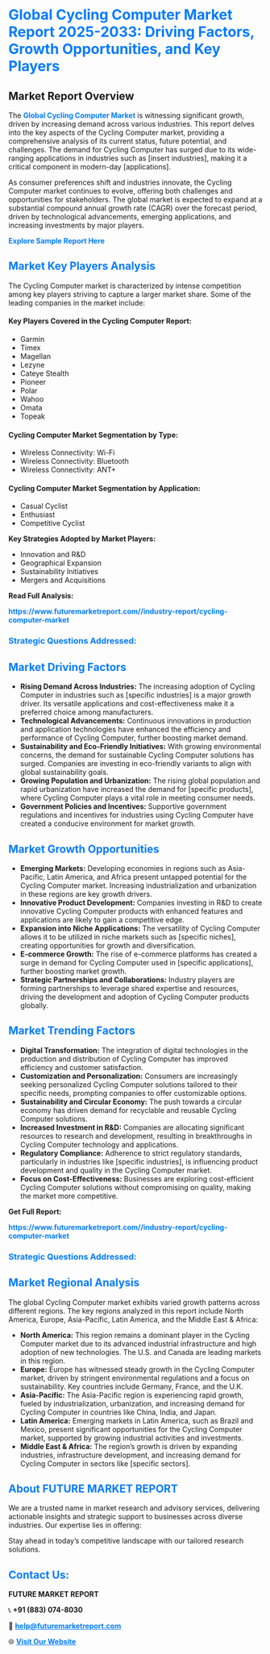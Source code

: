 <h1 style="color: #007BFF;">Global Cycling Computer Market Report 2025-2033: Driving Factors, Growth Opportunities, and Key Players</h1>

<section id="overview">
<h2>Market Report Overview</h2>
<p>The <a href="https://www.futuremarketreport.com//industry-report/cycling-computer-market" style="color: #007BFF; text-decoration: none;"><strong>Global Cycling Computer Market</strong></a> is witnessing significant growth, driven by increasing demand across various industries. This report delves into the key aspects of the Cycling Computer market, providing a comprehensive analysis of its current status, future potential, and challenges. The demand for Cycling Computer has surged due to its wide-ranging applications in industries such as [insert industries], making it a critical component in modern-day [applications].</p>
<p>As consumer preferences shift and industries innovate, the Cycling Computer market continues to evolve, offering both challenges and opportunities for stakeholders. The global market is expected to expand at a substantial compound annual growth rate (CAGR) over the forecast period, driven by technological advancements, emerging applications, and increasing investments by major players.</p>
</section>

<section id="overview">
<p><a href="https://www.futuremarketreport.com//request-sample/reportId=52209" style="color: #007BFF; text-decoration: none;"><strong>Explore Sample Report Here</strong></a></p>
</section>

<section id="key-players">
<h2 style="color: #007BFF;">Market Key Players Analysis</h2>
<p>The Cycling Computer market is characterized by intense competition among key players striving to capture a larger market share. Some of the leading companies in the market include:</p>
<h4>Key Players Covered in the Cycling Computer Report:</h4>
<ul><li>Garmin</li><li>Timex</li><li>Magellan</li><li>Lezyne</li><li>Cateye Stealth</li><li>Pioneer</li><li>Polar</li><li>Wahoo</li><li>Omata</li><li>Topeak</li></ul>
<h4>Cycling Computer Market Segmentation by Type:</h4>
<ul><li>Wireless Connectivity: Wi-Fi</li><li>Wireless Connectivity: Bluetooth</li><li>Wireless Connectivity: ANT+</li></ul>

<h4>Cycling Computer Market Segmentation by Application:</h4>
<ul><li>Casual Cyclist</li><li>Enthusiast</li><li>Competitive Cyclist</li></ul>
<p><strong>Key Strategies Adopted by Market Players:</strong></p>
<ul>
<li>Innovation and R&D</li>
<li>Geographical Expansion</li>
<li>Sustainability Initiatives</li>
<li>Mergers and Acquisitions</li>
</ul>
</section>

<section>
<p><strong>Read Full Analysis: </strong></p><a href="https://www.futuremarketreport.com//industry-report/cycling-computer-market" style="color: #007BFF; text-decoration: none;"><strong>https://www.futuremarketreport.com//industry-report/cycling-computer-market</strong></a>
<h3 style="color: #007BFF;">Strategic Questions Addressed:</h3>
</section>

<section id="driving-factors">
<h2 style="color: #007BFF;">Market Driving Factors</h2>
<ul>
<li><strong>Rising Demand Across Industries:</strong> The increasing adoption of Cycling Computer in industries such as [specific industries] is a major growth driver. Its versatile applications and cost-effectiveness make it a preferred choice among manufacturers.</li>
<li><strong>Technological Advancements:</strong> Continuous innovations in production and application technologies have enhanced the efficiency and performance of Cycling Computer, further boosting market demand.</li>
<li><strong>Sustainability and Eco-Friendly Initiatives:</strong> With growing environmental concerns, the demand for sustainable Cycling Computer solutions has surged. Companies are investing in eco-friendly variants to align with global sustainability goals.</li>
<li><strong>Growing Population and Urbanization:</strong> The rising global population and rapid urbanization have increased the demand for [specific products], where Cycling Computer plays a vital role in meeting consumer needs.</li>
<li><strong>Government Policies and Incentives:</strong> Supportive government regulations and incentives for industries using Cycling Computer have created a conducive environment for market growth.</li>
</ul>
</section>

<section id="growth-opportunities">
<h2 style="color: #007BFF;">Market Growth Opportunities</h2>
<ul>
<li><strong>Emerging Markets:</strong> Developing economies in regions such as Asia-Pacific, Latin America, and Africa present untapped potential for the Cycling Computer market. Increasing industrialization and urbanization in these regions are key growth drivers.</li>
<li><strong>Innovative Product Development:</strong> Companies investing in R&D to create innovative Cycling Computer products with enhanced features and applications are likely to gain a competitive edge.</li>
<li><strong>Expansion into Niche Applications:</strong> The versatility of Cycling Computer allows it to be utilized in niche markets such as [specific niches], creating opportunities for growth and diversification.</li>
<li><strong>E-commerce Growth:</strong> The rise of e-commerce platforms has created a surge in demand for Cycling Computer used in [specific applications], further boosting market growth.</li>
<li><strong>Strategic Partnerships and Collaborations:</strong> Industry players are forming partnerships to leverage shared expertise and resources, driving the development and adoption of Cycling Computer products globally.</li>
</ul>
</section>

<section id="trending-factors">
<h2 style="color: #007BFF;">Market Trending Factors</h2>
<ul>
<li><strong>Digital Transformation:</strong> The integration of digital technologies in the production and distribution of Cycling Computer has improved efficiency and customer satisfaction.</li>
<li><strong>Customization and Personalization:</strong> Consumers are increasingly seeking personalized Cycling Computer solutions tailored to their specific needs, prompting companies to offer customizable options.</li>
<li><strong>Sustainability and Circular Economy:</strong> The push towards a circular economy has driven demand for recyclable and reusable Cycling Computer solutions.</li>
<li><strong>Increased Investment in R&D:</strong> Companies are allocating significant resources to research and development, resulting in breakthroughs in Cycling Computer technology and applications.</li>
<li><strong>Regulatory Compliance:</strong> Adherence to strict regulatory standards, particularly in industries like [specific industries], is influencing product development and quality in the Cycling Computer market.</li>
<li><strong>Focus on Cost-Effectiveness:</strong> Businesses are exploring cost-efficient Cycling Computer solutions without compromising on quality, making the market more competitive.</li>
</ul>
</section>

<section>
<p><strong>Get Full Report: </strong></p><a href="https://www.futuremarketreport.com//industry-report/cycling-computer-market" style="color: #007BFF; text-decoration: none;"><strong>https://www.futuremarketreport.com//industry-report/cycling-computer-market</strong></a>
<h3 style="color: #007BFF;">Strategic Questions Addressed:</h3>
</section>


<section id="regional-analysis">
<h2 style="color: #007BFF;">Market Regional Analysis</h2>
<p>The global Cycling Computer market exhibits varied growth patterns across different regions. The key regions analyzed in this report include North America, Europe, Asia-Pacific, Latin America, and the Middle East & Africa:</p>
<ul>
<li><strong>North America:</strong> This region remains a dominant player in the Cycling Computer market due to its advanced industrial infrastructure and high adoption of new technologies. The U.S. and Canada are leading markets in this region.</li>
<li><strong>Europe:</strong> Europe has witnessed steady growth in the Cycling Computer market, driven by stringent environmental regulations and a focus on sustainability. Key countries include Germany, France, and the U.K.</li>
<li><strong>Asia-Pacific:</strong> The Asia-Pacific region is experiencing rapid growth, fueled by industrialization, urbanization, and increasing demand for Cycling Computer in countries like China, India, and Japan.</li>
<li><strong>Latin America:</strong> Emerging markets in Latin America, such as Brazil and Mexico, present significant opportunities for the Cycling Computer market, supported by growing industrial activities and investments.</li>
<li><strong>Middle East & Africa:</strong> The region’s growth is driven by expanding industries, infrastructure development, and increasing demand for Cycling Computer in sectors like [specific sectors].</li>
</ul>
</section>

<footer>
<h2 style="color: #007BFF;">About FUTURE MARKET REPORT</h2>
<p>We are a trusted name in market research and advisory services, delivering actionable insights and strategic support to businesses across diverse industries. Our expertise lies in offering:</p>

<p>Stay ahead in today’s competitive landscape with our tailored research solutions.</p>

<h2 style="color: #007BFF;">Contact Us:</h2>
<p><strong>FUTURE MARKET REPORT</strong></p>
<p>📞 <strong>+91 (883) 074-8030</strong></p>
<p>📧 <strong><a href="mailto:help@futuremarketreport.com" style="color: #007BFF;">help@futuremarketreport.com</a></strong></p>
<p>🌐 <strong><a href="https://www.futuremarketreport.com/" style="color: #007BFF;">Visit Our Website</a></strong></p>
</footer>